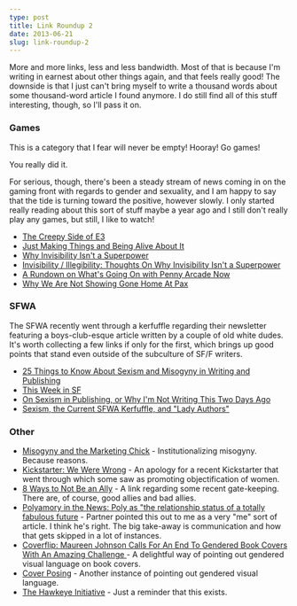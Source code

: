 ```yaml
---
type: post
title: Link Roundup 2
date: 2013-06-21
slug: link-roundup-2
---
```


More and more links, less and less bandwidth.  Most of that is because I'm
writing in earnest about other things again, and that feels really good!  The
downside is that I just can't bring myself to write a thousand words about some
thousand-word article I found anymore.  I do still find all of this stuff
interesting, though, so I'll pass it on.

### Games

This is a category that I fear will never be empty!  Hooray!  Go games!

You really did it.

For serious, though, there's been a steady stream of news coming in on the
gaming front with regards to gender and sexuality, and I am happy to say that
the tide is turning toward the positive, however slowly.  I only started really
reading about this sort of stuff maybe a year ago and I still don't really play
any games, but still, I like to watch!

* [The Creepy Side of E3][1]
* [Just Making Things and Being Alive About It][2]
* [Why Invisibility Isn't a Superpower][3]
* [Invisibility / Illegibility: Thoughts On Why Invisibility Isn't a
  Superpower][4]
* [A Rundown on What's Going On with Penny Arcade Now][5]
* [Why We Are Not Showing Gone Home At Pax][6]

### SFWA

The SFWA recently went through a kerfuffle regarding their newsletter featuring
a boys-club-esque article written by a couple of old white dudes.  It's worth
collecting a few links if only for the first, which brings up good points that
stand even outside of the subculture of SF/F writers.

* [25 Things to Know About Sexism and Misogyny in Writing and Publishing][11]
* [This Week in SF][12]
* [On Sexism in Publishing, or Why I'm Not Writing This Two Days Ago][13]
* [Sexism, the Current SFWA Kerfuffle, and "Lady Authors"][14]

### Other

* [Misogyny and the Marketing Chick][7] - Institutionalizing misogyny.  Because
  reasons.
* [Kickstarter: We Were Wrong][8] - An apology for a recent Kickstarter that
  went through which some saw as promoting objectification of women.
* [8 Ways to Not Be an Ally][9] - A link regarding some recent gate-keeping.
  There are, of course, good allies and bad allies.
* [Polyamory in the News: Poly as "the relationship status of a totally fabulous
  future][10] - Partner pointed this out to me as a very "me" sort of article.
  I think he's right.  The big take-away is communication and how that gets
  skipped in a lot of instances.
* [Coverflip: Maureen Johnson Calls For An End To Gendered Book Covers With An
  Amazing Challenge ][15] - A delightful way of pointing out gendered visual
  language on book covers.
* [Cover Posing][16] - Another instance of pointing out gendered visual
  language.
* [The Hawkeye Initiative][17] - Just a reminder that this exists.

[1]: http://kotaku.com/the-creepy-side-of-e3-513484271
[2]: http://www.polygon.com/features/2013/5/24/4341042/the-queer-games-scene
[3]: http://www.reactionzine.com/why-invisibility-isnt-a-superpower/
[4]: http://theorts.tumblr.com/post/53262160482/invisibility-illegibility-thoughts-on-why
[5]: http://borderhouseblog.com/?p=10995
[6]: http://thefullbrightcompany.com/2013/06/21/why-we-are-not-showing-gone-home-at-pax/
[7]: https://medium.com/about-work/aa49dffc975d
[8]: http://www.kickstarter.com/blog/we-were-wrong
[9]: http://blackgirldangerous.org/new-blog/2013/6/17/8-ways-not-to-be-an-ally
[10]: http://polyinthemedia.blogspot.com/2013/06/poly-as-relationship-status-of-totally.html
[11]: http://terribleminds.com/ramble/2013/06/10/25-things-to-know-about-sexism-misogyny-in-writing-publishing/
[12]: http://www.annaguirre.com/archives/2013/06/02/this-week-in-sf/
[13]: http://www.delilahpaints.blogspot.com/2013/06/on-sexism-in-publishing-or-why-im.html
[14]: http://seanan-mcguire.livejournal.com/513901.html
[15]: http://www.huffingtonpost.com/2013/05/07/coverflip-maureen-johnson_n_3231935.html
[16]: http://www.jimchines.com/cover-posing/
[17]: http://thehawkeyeinitiative.com/

